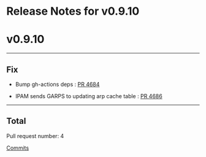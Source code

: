 # Release Notes for v0.9.10


# v0.9.10

***

## Fix

* Bump gh-actions deps : [PR 4684](https://github.com/spidernet-io/spiderpool/pull/4684)

* IPAM sends GARPS to updating arp cache table : [PR 4686](https://github.com/spidernet-io/spiderpool/pull/4686)



***

## Total 

Pull request number: 4

[ Commits ](https://github.com/spidernet-io/spiderpool/compare/v0.9.9...v0.9.10)
